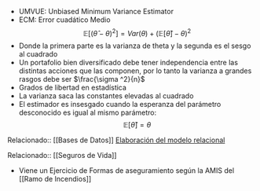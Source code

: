 - UMVUE: Unbiased Minimum Variance Estimator
- ECM: Error cuadático Medio 
$$\mathbb{E}[(\hat{\theta} - \theta)^2] = Var(\theta) + (\mathbb{E}[\hat{\theta}] - \theta)^2$$
- Donde la primera parte es la varianza de theta y la segunda es el sesgo al cuadrado 
- Un portafolio bien diversificado debe tener independencia entre las distintas acciones que las componen, por lo tanto la varianza a grandes rasgos debe ser $\frac{\sigma ^2}{n}$ 
- Grados de libertad en estadística 
- La varianza saca las constantes elevadas al cuadrado 
- El estimador es insesgado cuando la esperanza del parámetro desconocido es igual al mismo parámetro: 
$$ \mathbb{E}[\hat{\theta}] = \theta$$

Relacionado:: [[Bases de Datos]]
[Elaboración del modelo relacional](https://contenidos.sucerman.com/nivel2/web1/unidad2/leccion4.html)

Relacionado:: [[Seguros de Vida]]
- Viene un Ejercicio de Formas de aseguramiento según la AMIS del [[Ramo de Incendios]]

